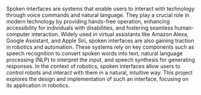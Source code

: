 Spoken interfaces are systems that enable users to interact with technology through voice commands and natural language. They play a crucial role in modern technology by providing hands-free operation, enhancing accessibility for individuals with disabilities, and fostering seamless human-computer interaction. Widely used in virtual assistants like Amazon Alexa, Google Assistant, and Apple Siri, spoken interfaces are also gaining traction in robotics and automation. These systems rely on key components such as speech recognition to convert spoken words into text, natural language processing (NLP) to interpret the input, and speech synthesis for generating responses. In the context of robotics, spoken interfaces allow users to control robots and interact with them in a natural, intuitive way. This project explores the design and implementation of such an interface, focusing on its application in robotics.
